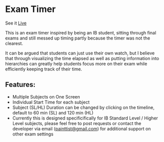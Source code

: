 # Exam Timer

See it [Live](https://painttist.com/ExamTimer/)

This is an exam timer inspired by being an IB student, sitting through final exams and still messed up timing partly because the timer was not the clearest.

It can be argued that students can just use their own watch, but I believe that through visualizing the time elapsed as well as putting information into hierarchies can greatly help students focus more on their exam while efficiently keeping track of their time.

## Features:

- Multiple Subjects on One Screen
- Individual Start Time for each subject
- Subject (SL/HL) Duration can be changed by clicking on the timeline, default to 60 min (SL) and 120 min (HL)
- Currently this is designed specificifically for IB Standard Level / Higher Level subjects, please feel free to post requests or contact the developer via email (painttist@gmail.com) for additional support on other exam settings
